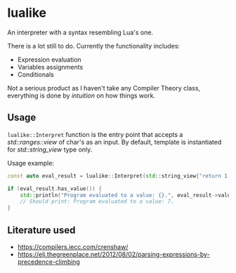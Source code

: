# lualike

An interpreter with a syntax resembling Lua's one.

There is a lot still to do. Currently the functionality includes:

- Expression evaluation
- Variables assignments
- Conditionals

Not a serious product as I haven't take any Compiler Theory class, everything is done by *intuition* on how things work.

## Usage

`lualike::Interpret` function is the entry point that accepts a *std::ranges::view* of char's as an input. By default, template is instantiated for *std::string_view* type only.

Usage example:

```c++
const auto eval_result = lualike::Interpret(std::string_view{"return 1 + 2 * 3"});

if (eval_result.has_value()) {
    std::println("Program evaluated to a value: {}.", eval_result->value().ToString());
    // Should print: Program evaluated to a value: 7.
}
```

## Literature used

- <https://compilers.iecc.com/crenshaw/>
- <https://eli.thegreenplace.net/2012/08/02/parsing-expressions-by-precedence-climbing>

